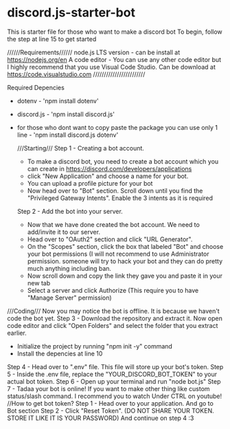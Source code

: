 # discord.js-starter-bot
This is starter file for those who want to make a discord bot
To begin, follow the step at line 15 to get started

//////Requirements//////
node.js LTS version - can be install at https://nodejs.org/en
A code editor - You can use any other code editor but I highly recommend that you use Visual Code Studio. Can be download at https://code.visualstudio.com
////////////////////////

Required Depencies
- dotenv - 'npm install dotenv'
- discord.js - 'npm install discord.js'
- for those who dont want to copy paste the package you can use only 1 line - 'npm install discord.js dotenv'

  ///Starting///
  Step 1 - Creating a bot account.
  - To make a discord bot, you need to create a bot account which you can create in https://discord.com/developers/applications
  - click "New Application" and choose a name for your bot.
  - You can upload a profile picture for your bot
  - Now head over to "Bot" section. Scroll down until you find the "Privileged Gateway Intents". Enable the 3 intents as it is required

  Step 2 - Add the bot into your server.
  - Now that we have done created the bot account. We need to add/invite it to our server.
  - Head over to "OAuth2" section and click "URL Generator".
  - On the "Scopes" section, click the box that labeled "Bot" and choose your bot permissions (I will not recommend to use Administrator permission. someone will try to hack your bot and they can do  pretty much anything including ban.
  - Now scroll down and copy the link they gave you and paste it in your new tab
  - Select a server and click Authorize  (This require you to have "Manage Server" permission)

///Coding///
Now you may notice the bot is offline. It is because we haven't code the bot yet.
Step 3 - Download the repository and extract it. Now open code editor and click "Open Folders" and select the folder that you extract earlier.
- Initialize the project by running "npm init -y" command
- Install the depencies at line 10

Step 4 - Head over to ".env" file. This file will store up your bot's token.
Step 5 - Inside the .env file, replace the "YOUR_DISCORD_BOT_TOKEN" to your actual bot token.
Step 6 - Open up your terminal and run "node bot.js"
Step 7 - Tadaa your bot is online! If you want to make other thing like custom status/slash command. I recommend you to watch Under CTRL on youtube!
//How to get bot token?
Step 1 - Head over to your application. And go to Bot section
Step 2 - Click "Reset Token". (DO NOT SHARE YOUR TOKEN. STORE IT LIKE IT IS YOUR PASSWORD)
And continue on step 4 :3
